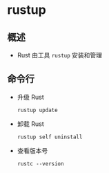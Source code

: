 # rustup

## 概述

+ Rust 由工具 `rustup` 安装和管理

## 命令行

+ 升级 Rust

  ```text
  rustup update
  ```

+ 卸载 Rust

  ```text
  rustup self uninstall
  ```

+ 查看版本号

  ```text
  rustc --version
  ```
